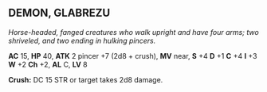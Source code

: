 ## DEMON, GLABREZU

_Horse-headed, fanged creatures who walk upright and have four arms; two shriveled, and two ending in hulking pincers._

**AC** 15, **HP** 40, **ATK** 2 pincer +7 (2d8 + crush), **MV** near, **S** +4 **D** +1 **C** +4 **I** +3 **W** +2 **Ch** +2, **AL** C, **LV** 8

**Crush:** DC 15 STR or target takes 2d8 damage.

